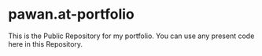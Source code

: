 # pawan.at-portfolio
This is the Public Repository for my portfolio. You can use any present code here in this Repository.
